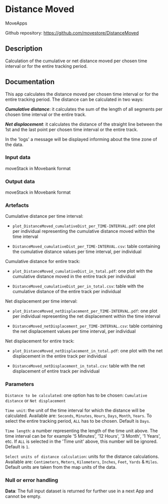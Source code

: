 # Distance Moved

MoveApps

Github repository: https://github.com/movestore/DistanceMoved

## Description
Calculation of the cumulative or net distance moved per chosen time interval or for the entire tracking period. 

## Documentation
This app calculates the distance moved per chosen time interval or for the entire tracking period. The distance can be calculated in two ways:

***Cumulative distance***: it calculates the sum of the length of all segments per chosen time interval or the entire track.

***Net displacement***: it calculates the distance of the straight line between the 1st and the last point per chosen time interval or the entire track.

In the 'logs' a message will be displayed informing about the time zone of the data.


### Input data
moveStack in Movebank format

### Output data
moveStack in Movebank format

### Artefacts
Cumulative distance per time interval:

- `plot_DistanceMoved_cumulativeDist_per_TIME-INTERVAL.pdf`: one plot per individual representing the cumulative distance moved within the time interval

- `DistanceMoved_cumulativeDist_per_TIME-INTERVAL.csv`: table containing the cumulative distance values per time interval, per individual

Cumulative distance for entire track:

- `plot_DistanceMoved_cumulativeDist_in_total.pdf`: one plot with the cumulative distance moved in the entire track per individual

- `DistanceMoved_cumulativeDist_per_in_total.csv`: table with the cumulative distance of the entire track per individual

Net displacement per time interval:
 
- `plot_DistanceMoved_netDisplacement_per_TIME-INTERVAL.pdf`: one plot per individual representing the net displacement within the time interval

- `DistanceMoved_netDisplacement_per_TIME-INTERVAL.csv`: table containing the net displacement values per time interval, per individual

Net displacement for entire track:

- `plot_DistanceMoved_netDisplacement_in_total.pdf`: one plot with the net displacement in the entire track per individual

- `DistanceMoved_netDisplacement_in_total.csv`: table with the net displacement of entire track per individual
 

### Parameters
`Distance to be calculated`: one option has to be chosen: `Cumulative distance` or `Net displacement`

`Time unit`: the unit of the time interval for which the distance will be calculated. Available are: `Seconds`, `Minutes`, `Hours`, `Days`, `Month`, `Years`. To select the entire tracking period, `ALL` has to be chosen. Default is `Days`.

`Time length`: a number representing the length of the time unit above. The time interval can be for example '5 Minutes', '12 Hours', '3 Month', '1 Years', etc. If `ALL` is selected in the 'Time unit' above, this number will be ignored. Default is `1`.

`Select units of distance calculation`: units for the distance calculations. Available are: `Centimeters`, `Meters`, `Kilometers`, `Inches`, `Feet`, `Yards` & `Miles`. Default units are taken from the map units of the data. 

### Null or error handling
**Data**: The full input dataset is returned for further use in a next App and cannot be empty.
